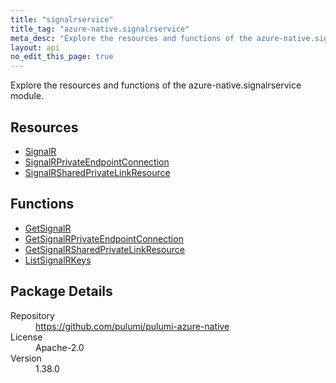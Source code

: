 ```yaml
---
title: "signalrservice"
title_tag: "azure-native.signalrservice"
meta_desc: "Explore the resources and functions of the azure-native.signalrservice module."
layout: api
no_edit_this_page: true
---
```


<!-- WARNING: this file was generated by Pulumi Docs Generator. -->
<!-- Do not edit by hand unless you're certain you know what you are doing! -->

Explore the resources and functions of the azure-native.signalrservice module.

<h2 id="resources">Resources</h2>
<ul class="api">
    <li><a href="signalr" title="SignalR"><span class="symbol resource"></span>SignalR</a></li>
    <li><a href="signalrprivateendpointconnection" title="SignalRPrivateEndpointConnection"><span class="symbol resource"></span>SignalRPrivateEndpointConnection</a></li>
    <li><a href="signalrsharedprivatelinkresource" title="SignalRSharedPrivateLinkResource"><span class="symbol resource"></span>SignalRSharedPrivateLinkResource</a></li>
</ul>

<h2 id="functions">Functions</h2>
<ul class="api">
    <li><a href="getsignalr" title="GetSignalR"><span class="symbol function"></span>GetSignalR</a></li>
    <li><a href="getsignalrprivateendpointconnection" title="GetSignalRPrivateEndpointConnection"><span class="symbol function"></span>GetSignalRPrivateEndpointConnection</a></li>
    <li><a href="getsignalrsharedprivatelinkresource" title="GetSignalRSharedPrivateLinkResource"><span class="symbol function"></span>GetSignalRSharedPrivateLinkResource</a></li>
    <li><a href="listsignalrkeys" title="ListSignalRKeys"><span class="symbol function"></span>ListSignalRKeys</a></li>
</ul>

<h2 id="package-details">Package Details</h2>
<dl class="package-details">
	<dt>Repository</dt>
	<dd><a href="https://github.com/pulumi/pulumi-azure-native">https://github.com/pulumi/pulumi-azure-native</a></dd>
	<dt>License</dt>
	<dd>Apache-2.0</dd>
	<dt>Version</dt>
	<dd>1.38.0</dd>
</dl>

